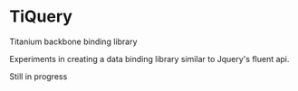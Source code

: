 TiQuery
=======

Titanium backbone binding library

Experiments in creating a data binding library similar to Jquery's fluent api.

Still in progress
